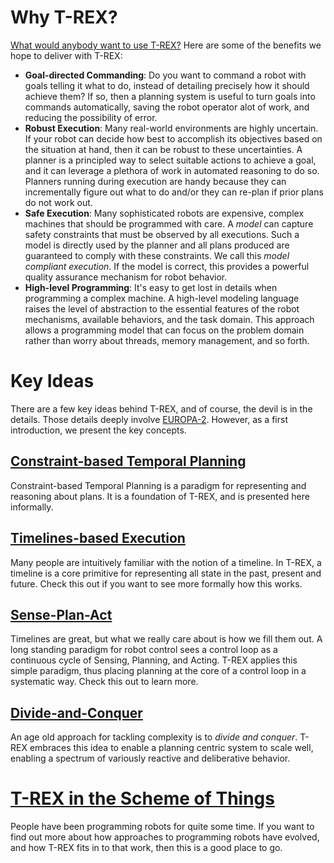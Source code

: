 # Why T-REX? #
[What would anybody want to use T-REX?](HardWork.md) Here are some of the benefits we hope to deliver with T-REX:
  * **Goal-directed Commanding**: Do you want to command a robot with goals telling it what to do, instead of detailing precisely how it should achieve them? If so, then a planning system is useful to turn goals into commands automatically, saving the robot operator alot of work, and reducing the possibility of error.
  * **Robust Execution**: Many real-world environments are highly uncertain. If your robot can decide how best to accomplish its objectives based on the situation at hand, then it can be robust to these uncertainties. A planner is a principled way to select suitable actions to achieve a goal, and it can leverage a plethora of work in automated reasoning to do so. Planners running during execution are handy because they can incrementally figure out what to do and/or they can re-plan if prior plans do not work out.
  * **Safe Execution**: Many sophisticated robots are expensive, complex machines that should be programmed with care. A _model_ can capture safety constraints that must be observed by all executions. Such a model is directly used by the planner and all plans produced are guaranteed to comply with these constraints. We call this _model compliant execution_. If the model is correct, this provides a powerful quality assurance mechanism for robot behavior.
  * **High-level Programming**: It's easy to get lost in details when programming a complex machine. A high-level modeling language raises the level of abstraction to the essential features of the robot mechanisms, available behaviors, and the task domain. This approach allows a programming model that can focus on the problem domain rather than worry about threads, memory management, and so forth.

# Key Ideas #
There are a few key ideas behind T-REX, and of course, the devil is in the details. Those details deeply involve [EUROPA-2](http://code.google.com/p/europa-pso/). However, as a first introduction, we present the key concepts.
## [Constraint-based Temporal Planning](CTP.md) ##
Constraint-based Temporal Planning is a paradigm for representing and reasoning about plans. It is a foundation of T-REX, and is presented here informally.
## [Timelines-based Execution](TimelinesAndExecution.md) ##
Many people are intuitively familiar with the notion of a timeline. In T-REX, a timeline is a core primitive for representing all state in the past, present and future. Check this out if you want to see more formally how this works.
## [Sense-Plan-Act](SensePlanAct.md) ##
Timelines are great, but what we really care about is how we fill them out. A long standing paradigm for robot control sees a control loop as a continuous cycle of Sensing, Planning, and Acting. T-REX applies this simple paradigm, thus placing planning at the core of a control loop in a systematic way. Check this out to learn more.
## [Divide-and-Conquer](DivideAndConquer.md) ##
An age old approach for tackling complexity is to _divide and conquer_. T-REX embraces this idea to enable a planning centric system to scale well, enabling a spectrum of variously reactive and deliberative behavior.

# [T-REX in the Scheme of Things](RelatedWork.md) #
People have been programming robots for quite some time. If you want to find out more about how approaches to programming robots have evolved, and how T-REX fits in to that work, then this is a good place to go.